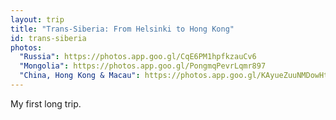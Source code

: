 ```yaml
---
layout: trip
title: "Trans-Siberia: From Helsinki to Hong Kong"
id: trans-siberia
photos:
  "Russia": https://photos.app.goo.gl/CqE6PM1hpfkzauCv6
  "Mongolia": https://photos.app.goo.gl/PongmqPevrLqmr897
  "China, Hong Kong & Macau": https://photos.app.goo.gl/KAyueZuuNMDowHt77
---
```

My first long trip.
